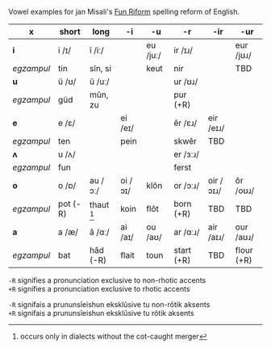 Vowel examples for jan Misali's [Fun Riform](https://www.seximal.net/riform) spelling reform of English.


x          | short   | long        | -i      | -u        | -r        | -ir       | -ur
-----------| --------| ------------| --------| ----------| ----------| ----------| -----------
**i**      | i /ɪ/   | î /iː/      |         | eu /juː/  | ir /ɪɹ/   |           | eur /jʊɹ/
*egzampul* | tin     | sîn, si     |         | keut      | nir       |           | TBD
**u**      | ü /ʊ/   | û /uː/      |         |           | ur /ʊɹ/   |           | 
*egzampul* | güd     | mûn, zu     |         |           | pur (+R)  |           | 
**e**      | e /ɛ/   |             | ei /eɪ/ |           | êr /ɛɹ/   | eir /eɪɹ/ | 
*egzampul* | ten     |             | pein    |           | skwêr     | TBD       | 
**ʌ**      | u /ʌ/   |             |         |           | er /ɜːɹ/  |           | 
*egzampul* | fun     |             |         |           | ferst     |           | 
**o**      | o /ɒ/   | au /ɔː/     | oi /ɔɪ/ | klôn      | or /ɔːɹ/  | oir /ɔɪɹ/ | ôr /oʊɹ/
*egzampul* | pot (-R)| thaut [^1]  | koin    | flôt      | born (+R) | TBD       | TBD
**a**      | a /æ/   | â /ɑː/      | ai /aɪ/ | ou /aʊ/   | ar /ɑːɹ/  | air /aɪɹ/ | our /aʊɹ/
*egzampul* | bat     | hâd (-R)    | flait   | toun      | start (+R)| TBD       | flour (+R)


`-R` signifies a pronunciation exclusive to non-rhotic accents  
`+R` signifies a pronunciation exclusive to rhotic accents

`-R` signifais a prununsîeishun eksklûsive tu non-rôtik aksents  
`+R` signifais a prununsîeishun eksklûsive tu rôtik aksents

[^1]: occurs only in dialects without the cot-caught merger
